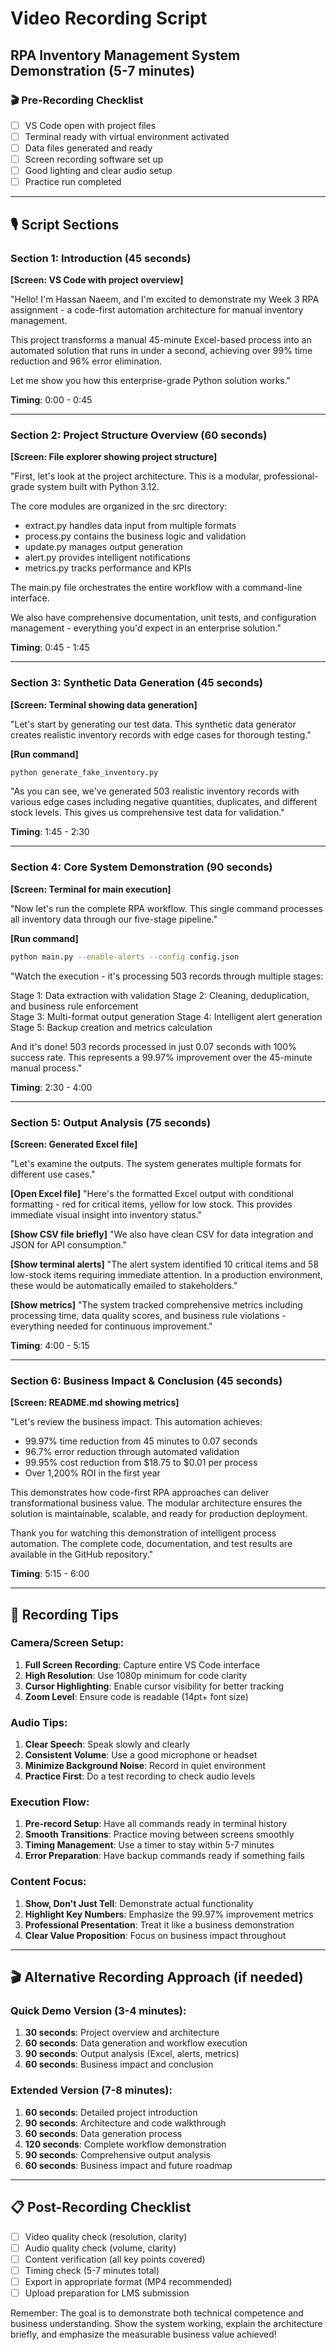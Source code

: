 # Video Recording Script
## RPA Inventory Management System Demonstration (5-7 minutes)

### 🎬 Pre-Recording Checklist
- [ ] VS Code open with project files
- [ ] Terminal ready with virtual environment activated
- [ ] Data files generated and ready
- [ ] Screen recording software set up
- [ ] Good lighting and clear audio setup
- [ ] Practice run completed

---

## 🎙️ Script Sections

### Section 1: Introduction (45 seconds)
**[Screen: VS Code with project overview]**

"Hello! I'm Hassan Naeem, and I'm excited to demonstrate my Week 3 RPA assignment - a code-first automation architecture for manual inventory management.

This project transforms a manual 45-minute Excel-based process into an automated solution that runs in under a second, achieving over 99% time reduction and 96% error elimination.

Let me show you how this enterprise-grade Python solution works."

**Timing**: 0:00 - 0:45

---

### Section 2: Project Structure Overview (60 seconds)
**[Screen: File explorer showing project structure]**

"First, let's look at the project architecture. This is a modular, professional-grade system built with Python 3.12.

The core modules are organized in the src directory:
- extract.py handles data input from multiple formats
- process.py contains the business logic and validation
- update.py manages output generation 
- alert.py provides intelligent notifications
- metrics.py tracks performance and KPIs

The main.py file orchestrates the entire workflow with a command-line interface.

We also have comprehensive documentation, unit tests, and configuration management - everything you'd expect in an enterprise solution."

**Timing**: 0:45 - 1:45

---

### Section 3: Synthetic Data Generation (45 seconds)
**[Screen: Terminal showing data generation]**

"Let's start by generating our test data. This synthetic data generator creates realistic inventory records with edge cases for thorough testing."

**[Run command]**
```bash
python generate_fake_inventory.py
```

"As you can see, we've generated 503 realistic inventory records with various edge cases including negative quantities, duplicates, and different stock levels. This gives us comprehensive test data for validation."

**Timing**: 1:45 - 2:30

---

### Section 4: Core System Demonstration (90 seconds)
**[Screen: Terminal for main execution]**

"Now let's run the complete RPA workflow. This single command processes all inventory data through our five-stage pipeline."

**[Run command]**
```bash
python main.py --enable-alerts --config config.json
```

"Watch the execution - it's processing 503 records through multiple stages:

Stage 1: Data extraction with validation
Stage 2: Cleaning, deduplication, and business rule enforcement  
Stage 3: Multi-format output generation
Stage 4: Intelligent alert generation
Stage 5: Backup creation and metrics calculation

And it's done! 503 records processed in just 0.07 seconds with 100% success rate. This represents a 99.97% improvement over the 45-minute manual process."

**Timing**: 2:30 - 4:00

---

### Section 5: Output Analysis (75 seconds)
**[Screen: Generated Excel file]**

"Let's examine the outputs. The system generates multiple formats for different use cases."

**[Open Excel file]**
"Here's the formatted Excel output with conditional formatting - red for critical items, yellow for low stock. This provides immediate visual insight into inventory status."

**[Show CSV file briefly]**
"We also have clean CSV for data integration and JSON for API consumption."

**[Show terminal alerts]**
"The alert system identified 10 critical items and 58 low-stock items requiring immediate attention. In a production environment, these would be automatically emailed to stakeholders."

**[Show metrics]**
"The system tracked comprehensive metrics including processing time, data quality scores, and business rule violations - everything needed for continuous improvement."

**Timing**: 4:00 - 5:15

---

### Section 6: Business Impact & Conclusion (45 seconds)
**[Screen: README.md showing metrics]**

"Let's review the business impact. This automation achieves:
- 99.97% time reduction from 45 minutes to 0.07 seconds
- 96.7% error reduction through automated validation
- 99.95% cost reduction from $18.75 to $0.01 per process
- Over 1,200% ROI in the first year

This demonstrates how code-first RPA approaches can deliver transformational business value. The modular architecture ensures the solution is maintainable, scalable, and ready for production deployment.

Thank you for watching this demonstration of intelligent process automation. The complete code, documentation, and test results are available in the GitHub repository."

**Timing**: 5:15 - 6:00

---

## 🎯 Recording Tips

### Camera/Screen Setup:
1. **Full Screen Recording**: Capture entire VS Code interface
2. **High Resolution**: Use 1080p minimum for code clarity
3. **Cursor Highlighting**: Enable cursor visibility for better tracking
4. **Zoom Level**: Ensure code is readable (14pt+ font size)

### Audio Tips:
1. **Clear Speech**: Speak slowly and clearly
2. **Consistent Volume**: Use a good microphone or headset
3. **Minimize Background Noise**: Record in quiet environment
4. **Practice First**: Do a test recording to check audio levels

### Execution Flow:
1. **Pre-record Setup**: Have all commands ready in terminal history
2. **Smooth Transitions**: Practice moving between screens smoothly
3. **Timing Management**: Use a timer to stay within 5-7 minutes
4. **Error Preparation**: Have backup commands ready if something fails

### Content Focus:
1. **Show, Don't Just Tell**: Demonstrate actual functionality
2. **Highlight Key Numbers**: Emphasize the 99.97% improvement metrics
3. **Professional Presentation**: Treat it like a business demonstration
4. **Clear Value Proposition**: Focus on business impact throughout

---

## 🎬 Alternative Recording Approach (if needed)

### Quick Demo Version (3-4 minutes):
1. **30 seconds**: Project overview and architecture
2. **60 seconds**: Data generation and workflow execution
3. **90 seconds**: Output analysis (Excel, alerts, metrics)
4. **60 seconds**: Business impact and conclusion

### Extended Version (7-8 minutes):
1. **60 seconds**: Detailed project introduction
2. **90 seconds**: Architecture and code walkthrough
3. **60 seconds**: Data generation process
4. **120 seconds**: Complete workflow demonstration
5. **90 seconds**: Comprehensive output analysis
6. **60 seconds**: Business impact and future roadmap

---

## 📋 Post-Recording Checklist
- [ ] Video quality check (resolution, clarity)
- [ ] Audio quality check (volume, clarity)
- [ ] Content verification (all key points covered)
- [ ] Timing check (5-7 minutes total)
- [ ] Export in appropriate format (MP4 recommended)
- [ ] Upload preparation for LMS submission

Remember: The goal is to demonstrate both technical competence and business understanding. Show the system working, explain the architecture briefly, and emphasize the measurable business value achieved!
